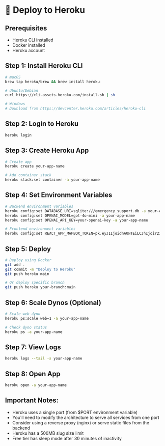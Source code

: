 # 🚀 Deploy to Heroku

## Prerequisites
- Heroku CLI installed
- Docker installed
- Heroku account

## Step 1: Install Heroku CLI
```bash
# macOS
brew tap heroku/brew && brew install heroku

# Ubuntu/Debian
curl https://cli-assets.heroku.com/install.sh | sh

# Windows
# Download from https://devcenter.heroku.com/articles/heroku-cli
```

## Step 2: Login to Heroku
```bash
heroku login
```

## Step 3: Create Heroku App
```bash
# Create app
heroku create your-app-name

# Add container stack
heroku stack:set container -a your-app-name
```

## Step 4: Set Environment Variables
```bash
# Backend environment variables
heroku config:set DATABASE_URI=sqlite:///emergency_support.db -a your-app-name
heroku config:set OPENAI_MODEL=gpt-4o-mini -a your-app-name
heroku config:set OPENAI_API_KEY=your-openai-key -a your-app-name

# Frontend environment variables
heroku config:set REACT_APP_MAPBOX_TOKEN=pk.eyJ1IjoidnA0NTEiLCJhIjoiY21nYjltdXB5MHdkYjJqczdkdzdoMzJsbiJ9.7nq6toK2LmmlYx2wZupdVg -a your-app-name
```

## Step 5: Deploy
```bash
# Deploy using Docker
git add .
git commit -m "Deploy to Heroku"
git push heroku main

# Or deploy specific branch
git push heroku your-branch:main
```

## Step 6: Scale Dynos (Optional)
```bash
# Scale web dyno
heroku ps:scale web=1 -a your-app-name

# Check dyno status
heroku ps -a your-app-name
```

## Step 7: View Logs
```bash
heroku logs --tail -a your-app-name
```

## Step 8: Open App
```bash
heroku open -a your-app-name
```

## Important Notes:
- Heroku uses a single port (from $PORT environment variable)
- You'll need to modify the architecture to serve all services from one port
- Consider using a reverse proxy (nginx) or serve static files from the backend
- Heroku has a 500MB slug size limit
- Free tier has sleep mode after 30 minutes of inactivity
